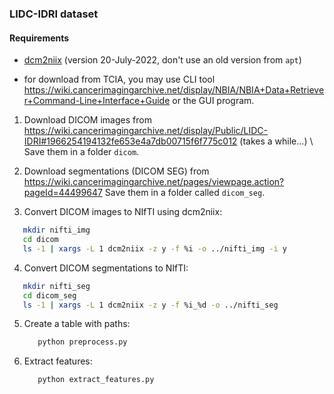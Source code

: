 ### LIDC-IDRI dataset

#### Requirements

- [dcm2niix](https://github.com/rordenlab/dcm2niix) (version 20-July-2022, don't use an old version from `apt`)

- for download from TCIA, you may use CLI tool https://wiki.cancerimagingarchive.net/display/NBIA/NBIA+Data+Retriever+Command-Line+Interface+Guide or the GUI program.

1. Download DICOM images from https://wiki.cancerimagingarchive.net/display/Public/LIDC-IDRI#1966254194132fe653e4a7db00715f6f775c012 (takes a while...) \\
   Save them in a folder `dicom`.

2. Download segmentations (DICOM SEG) from https://wiki.cancerimagingarchive.net/pages/viewpage.action?pageId=44499647
   Save them in a folder called `dicom_seg`.

3. Convert DICOM images to NIfTI using dcm2niix:

```bash
   mkdir nifti_img
   cd dicom
   ls -1 | xargs -L 1 dcm2niix -z y -f %i -o ../nifti_img -i y
```

4. Convert DICOM segmentations to NIfTI:

```bash
   mkdir nifti_seg
   cd dicom_seg
   ls -1 | xargs -L 1 dcm2niix -z y -f %i_%d -o ../nifti_seg
```

5. Create a table with paths:

   ```bash
      python preprocess.py
   ```

6. Extract features:

   ```bash
      python extract_features.py
   ```
